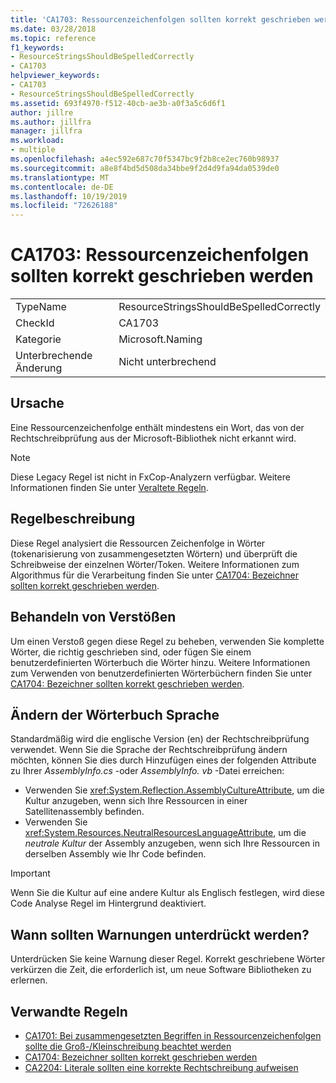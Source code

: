 ```yaml
---
title: 'CA1703: Ressourcenzeichenfolgen sollten korrekt geschrieben werden'
ms.date: 03/28/2018
ms.topic: reference
f1_keywords:
- ResourceStringsShouldBeSpelledCorrectly
- CA1703
helpviewer_keywords:
- CA1703
- ResourceStringsShouldBeSpelledCorrectly
ms.assetid: 693f4970-f512-40cb-ae3b-a0f3a5c6d6f1
author: jillre
ms.author: jillfra
manager: jillfra
ms.workload:
- multiple
ms.openlocfilehash: a4ec592e687c70f5347bc9f2b8ce2ec760b98937
ms.sourcegitcommit: a8e8f4bd5d508da34bbe9f2d4d9fa94da0539de0
ms.translationtype: MT
ms.contentlocale: de-DE
ms.lasthandoff: 10/19/2019
ms.locfileid: "72626188"
---
```

# <a name="ca1703-resource-strings-should-be-spelled-correctly"></a>CA1703: Ressourcenzeichenfolgen sollten korrekt geschrieben werden

|||
|-|-|
|TypeName|ResourceStringsShouldBeSpelledCorrectly|
|CheckId|CA1703|
|Kategorie|Microsoft.Naming|
|Unterbrechende Änderung|Nicht unterbrechend|

## <a name="cause"></a>Ursache
Eine Ressourcenzeichenfolge enthält mindestens ein Wort, das von der Rechtschreibprüfung aus der Microsoft-Bibliothek nicht erkannt wird.

> [!NOTE]
> Diese Legacy Regel ist nicht in FxCop-Analyzern verfügbar. Weitere Informationen finden Sie unter [Veraltete Regeln](fxcop-rule-port-status.md#deprecated-rules).

## <a name="rule-description"></a>Regelbeschreibung

Diese Regel analysiert die Ressourcen Zeichenfolge in Wörter (tokenarisierung von zusammengesetzten Wörtern) und überprüft die Schreibweise der einzelnen Wörter/Token. Weitere Informationen zum Algorithmus für die Verarbeitung finden Sie unter [CA1704: Bezeichner sollten korrekt geschrieben werden](../code-quality/ca1704.md).

## <a name="how-to-fix-violations"></a>Behandeln von Verstößen

Um einen Verstoß gegen diese Regel zu beheben, verwenden Sie komplette Wörter, die richtig geschrieben sind, oder fügen Sie einem benutzerdefinierten Wörterbuch die Wörter hinzu. Weitere Informationen zum Verwenden von benutzerdefinierten Wörterbüchern finden Sie unter [CA1704: Bezeichner sollten korrekt geschrieben werden](../code-quality/ca1704.md).

## <a name="change-the-dictionary-language"></a>Ändern der Wörterbuch Sprache

Standardmäßig wird die englische Version (en) der Rechtschreibprüfung verwendet. Wenn Sie die Sprache der Rechtschreibprüfung ändern möchten, können Sie dies durch Hinzufügen eines der folgenden Attribute zu Ihrer *AssemblyInfo.cs* -oder *AssemblyInfo. vb* -Datei erreichen:

- Verwenden Sie <xref:System.Reflection.AssemblyCultureAttribute>, um die Kultur anzugeben, wenn sich Ihre Ressourcen in einer Satellitenassembly befinden.
- Verwenden Sie <xref:System.Resources.NeutralResourcesLanguageAttribute>, um die *neutrale Kultur* der Assembly anzugeben, wenn sich Ihre Ressourcen in derselben Assembly wie Ihr Code befinden.

> [!IMPORTANT]
> Wenn Sie die Kultur auf eine andere Kultur als Englisch festlegen, wird diese Code Analyse Regel im Hintergrund deaktiviert.

## <a name="when-to-suppress-warnings"></a>Wann sollten Warnungen unterdrückt werden?

Unterdrücken Sie keine Warnung dieser Regel. Korrekt geschriebene Wörter verkürzen die Zeit, die erforderlich ist, um neue Software Bibliotheken zu erlernen.

## <a name="related-rules"></a>Verwandte Regeln

- [CA1701: Bei zusammengesetzten Begriffen in Ressourcenzeichenfolgen sollte die Groß-/Kleinschreibung beachtet werden](../code-quality/ca1701.md)
- [CA1704: Bezeichner sollten korrekt geschrieben werden](../code-quality/ca1704.md)
- [CA2204: Literale sollten eine korrekte Rechtschreibung aufweisen](../code-quality/ca2204.md)
